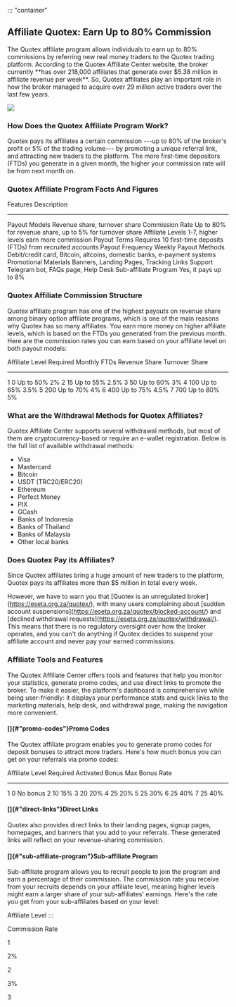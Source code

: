 ::: \"container\"
## Affiliate Quotex: Earn Up to 80% Commission

The Quotex affiliate program allows individuals to earn up to 80%
commissions by referring new real money traders to the Quotex trading
platform. According to the Quotex Affiliate Center website, the broker
currently \*\*has over 218,000 affiliates that generate over \$5.38
million in affiliate revenue per week\*\*. So, Quotex affiliates play an
important role in how the broker managed to acquire over 29 million
active traders over the last few years.

[![](https://static.quotex.io/files/4_en/300_250.jpg)](https://traff.sbs/brokerqxlid)

### How Does the Quotex Affiliate Program Work?

Quotex pays its affiliates a certain commission ---up to 80% of the
broker\'s profit or 5% of the trading volume--- by promoting a unique
referral link, and attracting new traders to the platform. The more
first-time depositors (FTDs) you generate in a given month, the higher
your commission rate will be from next month on.

### Quotex Affiliate Program Facts And Figures

  Features                Description
  ----------------------- -------------------------------------------------------------------------
  Payout Models           Revenue share, turnover share
  Commission Rate         Up to 80% for revenue share, up to 5% for turnover share
  Affiliate Levels        1-7, higher levels earn more commission
  Payout Terms            Requires 10 first-time deposits (FTDs) from recruited accounts
  Payout Frequency        Weekly
  Payout Methods          Debit/credit card, Bitcoin, altcoins, domestic banks, e-payment systems
  Promotional Materials   Banners, Landing Pages, Tracking Links
  Support                 Telegram bot, FAQs page, Help Desk
  Sub-affiliate Program   Yes, it pays up to 8%

### Quotex Affiliate Commission Structure

Quotex affiliate program has one of the highest payouts on revenue share
among binary option affiliate programs, which is one of the main reasons
why Quotex has so many affiliates. You earn more money on higher
affiliate levels, which is based on the FTDs you generated from the
previous month. Here are the commission rates you can earn based on your
affiliate level on both payout models:

  Affiliate Level   Required Monthly FTDs   Revenue Share   Turnover Share
  ----------------- ----------------------- --------------- ----------------
  1                 0                       Up to 50%       2%
  2                 15                      Up to 55%       2.5%
  3                 50                      Up to 60%       3%
  4                 100                     Up to 65%       3.5%
  5                 200                     Up to 70%       4%
  6                 400                     Up to 75%       4.5%
  7                 700                     Up to 80%       5%

### What are the Withdrawal Methods for Quotex Affiliates?

Quotex Affiliate Center supports several withdrawal methods, but most of
them are cryptocurrency-based or require an e-wallet registration. Below
is the full list of available withdrawal methods:

-   Visa
-   Mastercard
-   Bitcoin
-   USDT (TRC20/ERC20)
-   Ethereum
-   Perfect Money
-   PIX
-   GCash
-   Banks of Indonesia
-   Banks of Thailand
-   Banks of Malaysia
-   Other local banks

### Does Quotex Pay its Affiliates?

Since Quotex affiliates bring a huge amount of new traders to the
platform, Quotex pays its affiliates more than \$5 million in total
every week.

However, we have to warn you that \[Quotex is an unregulated
broker\](https://eseta.org.za/quotex/), with many users complaining
about \[sudden account
suspensions\](https://eseta.org.za/quotex/blocked-account/) and
\[declined withdrawal
requests\](https://eseta.org.za/quotex/withdrawal/). This means that
there is no regulatory oversight over how the broker operates, and you
can't do anything if Quotex decides to suspend your affiliate account
and never pay your earned commissions.

### Affiliate Tools and Features

The Quotex Affiliate Center offers tools and features that help you
monitor your statistics, generate promo codes, and use direct links to
promote the broker. To make it easier, the platform's dashboard is
comprehensive while being user-friendly: it displays your performance
stats and quick links to the marketing materials, help desk, and
withdrawal page, making the navigation more convenient.

#### []{#"promo-codes"}Promo Codes

The Quotex affiliate program enables you to generate promo codes for
deposit bonuses to attract more traders. Here's how much bonus you can
get on your referrals via promo codes:

  Affiliate Level   Required Activated Bonus   Max Bonus Rate
  ----------------- -------------------------- ----------------
  1                 0                          No bonus
  2                 10                         15%
  3                 20                         20%
  4                 25                         20%
  5                 25                         30%
  6                 25                         40%
  7                 25                         40%

#### []{#"direct-links"}Direct Links

Quotex also provides direct links to their landing pages, signup pages,
homepages, and banners that you add to your referrals. These generated
links will reflect on your revenue-sharing commission.

#### []{#"sub-affiliate-program"}Sub-affiliate Program

Sub-affiliate program allows you to recruit people to join the program
and earn a percentage of their commission. The commission rate you
receive from your recruits depends on your affiliate level, meaning
higher levels might earn a larger share of your sub-affiliates'
earnings. Here's the rate you get from your sub-affiliates based on your
level:

Affiliate Level
:::

Commission Rate

1

2%

2

3%

3

